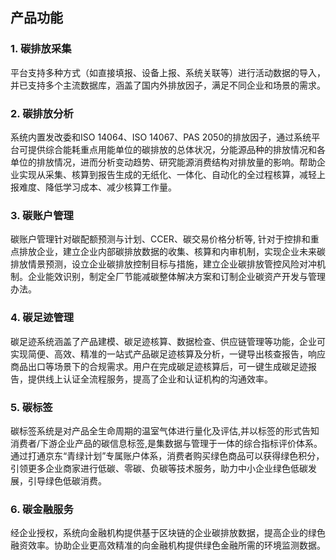 ## 产品功能

### 1. 碳排放采集

平台支持多种方式（如直接填报、设备上报、系统关联等）进行活动数据的导入，并已支持多个主流数据库，涵盖了国内外排放因子，满足不同企业和场景的需求。

### 2. 碳排放分析

系统内置发改委和ISO 14064、ISO 14067、PAS 2050的排放因子，通过系统平台可提供综合能耗重点用能单位的碳排放的总体状况，分能源品种的排放情况和各单位的排放情况，进而分析变动趋势、研究能源消费结构对排放量的影响。帮助企业实现从采集、核算到报告生成的无纸化、一体化、自动化的全过程核算，减轻上报难度、降低学习成本、减少核算工作量。

### 3. 碳账户管理

碳账户管理针对碳配额预测与计划、CCER、碳交易价格分析等, 针对于控排和重点排放企业，建立企业内部碳排放数据的收集、核算和内审机制，实现企业未来碳排放情景预测，设立企业碳排放控制目标与措施，建立企业碳排放管控风险对冲机制。企业能效识别，制定全厂节能减碳整体解决方案和订制企业碳资产开发与管理办法。

### 4. 碳足迹管理

碳足迹系统涵盖了产品建模、碳足迹核算、数据检查、供应链管理等功能，企业可实现简便、高效、精准的一站式产品碳足迹核算及分析，一键导出核查报告，响应商品出口等场景下的合规需求。用户在完成碳足迹核算后，可一键生成碳足迹报告，提供线上认证全流程服务，提高了企业和认证机构的沟通效率。

### 5. 碳标签

碳标签系统是对产品全生命周期的温室气体进行量化及评估,并以标签的形式告知消费者/下游企业产品的碳信息标签,是集数据与管理于一体的综合指标评价体系。通过打通京东“青绿计划”专属账户体系，消费者购买绿色商品可以获得绿色积分，引领更多企业商家进行低碳、零碳、负碳等技术服务，助力中小企业绿色低碳发展，引导绿色低碳消费。

### 6. 碳金融服务

经企业授权，系统向金融机构提供基于区块链的企业碳排放数据，提高企业的绿色融资效率。协助企业更高效精准的向金融机构提供绿色金融所需的环境监测数据。




